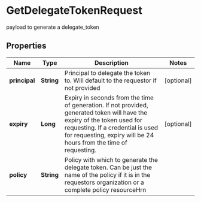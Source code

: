 

# GetDelegateTokenRequest

payload to generate a delegate_token

## Properties

| Name | Type | Description | Notes |
|------------ | ------------- | ------------- | -------------|
|**principal** | **String** | Principal to delegate the token to. Will default to the requestor if not provided |  [optional] |
|**expiry** | **Long** | Expiry in seconds from the time of generation.  If not provided, generated token will have the expiry of the token used for requesting. If a credential is used for requesting, expiry will be 24 hours from the time of requesting.  |  [optional] |
|**policy** | **String** | Policy with which to generate the delegate token. Can be just the name of the policy if it is in the requestors organization or a complete policy resourceHrn  |  |




